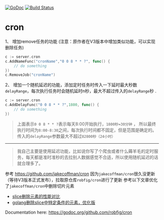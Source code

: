 [![GoDoc](http://godoc.org/github.com/robfig/cron?status.png)](http://godoc.org/github.com/robfig/cron) 
[![Build Status](https://travis-ci.org/robfig/cron.svg?branch=master)](https://travis-ci.org/robfig/cron)

# cron
1、 增加remove任务的功能 (注意：原作者在V3版本中增加类似功能，可以实现删除任务)
```go
c := server.cron
c.AddNameFunc("cronName","0 0 8 * * ?", func() {
    // do something
})
c.RemoveJob("cronName")
```
2、 增加一个随机延迟的功能，添加定时任务时传入一下延时最大秒数`delayRange`，每次执行任务时会随机延时n秒，最大不超过传入的`delayRange`秒 .
```go
c := server.cron
c.AddDelayFunc("0 0 8 * * ?",1800, func() {
    // do something
})
```
> 上面表示`0 0 8 * * ?`表示每天8:00开始执行，`1800秒=30分钟` ， 所以最终执行时间为`8:00-8:30`之间，每次执行时间都不固定，但是范围是确定的。
传入的`delayRange`参数最大不超过`82800秒（24小时）`

--------

> 我自己主要是使用延迟功能，比如说你写了个爬虫或者什么薅羊毛的定时服务，每天都是准时准秒的去拉别人数据感觉不合适，所以使用随机延迟的话就合理多了。
 
参考 https://github.com/jakecoffman/cron
因为`jakecoffman/cron`很久没更新（等待V3版本正式发布），拉取原仓库`robfig/cron`进行了更新
参考以下文章优化了`jakecoffman/cron`中删除切片元素
 - [slice删除元素的性能对比](https://www.jianshu.com/p/d276aa7300d1)
 - [golang删除slice中特定条件的元素，优化版](https://blog.csdn.net/liyunlong41/article/details/85132603)

Documentation here: https://godoc.org/github.com/robfig/cron

